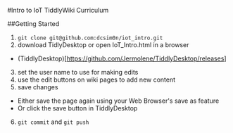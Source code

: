 #Intro to IoT TiddlyWiki Curriculum

##Getting Started

1. `git clone git@github.com:dcsim0n/iot_intro.git`
2. download TidlyDesktop or open IoT_Intro.html in a browser
 * (TiddlyDesktop)[https://github.com/Jermolene/TiddlyDesktop/releases]
3. set the user name to use for making edits
4. use the edit buttons on wiki pages to add new content
5. save changes
 * Either save the page again using your Web Browser's save as feature
 * Or click the save button in TiddlyDesktop
6. `git commit` and `git push`
